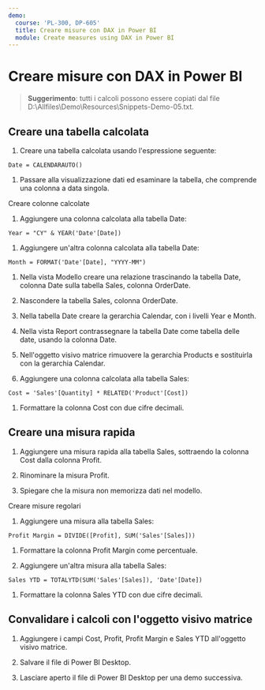 ```yaml
---
demo:
  course: 'PL-300, DP-605'
  title: Creare misure con DAX in Power BI
  module: Create measures using DAX in Power BI
---
```

# Creare misure con DAX in Power BI

> **Suggerimento**: tutti i calcoli possono essere copiati dal file D:\Allfiles\Demo\Resources\Snippets-Demo-05.txt.

## Creare una tabella calcolata

1. Creare una tabella calcolata usando l'espressione seguente:

```dax
Date = CALENDARAUTO()
```

1. Passare alla visualizzazione dati ed esaminare la tabella, che comprende una colonna a data singola.

Creare colonne calcolate

1. Aggiungere una colonna calcolata alla tabella Date:

```dax
Year = "CY" & YEAR('Date'[Date])
```

1. Aggiungere un'altra colonna calcolata alla tabella Date:

```dax
Month = FORMAT('Date'[Date], "YYYY-MM")
```

1. Nella vista Modello creare una relazione trascinando la tabella Date, colonna Date sulla tabella Sales, colonna OrderDate.

1. Nascondere la tabella Sales, colonna OrderDate.

1. Nella tabella Date creare la gerarchia Calendar, con i livelli Year e Month.

1. Nella vista Report contrassegnare la tabella Date come tabella delle date, usando la colonna Date.

1. Nell'oggetto visivo matrice rimuovere la gerarchia Products e sostituirla con la gerarchia Calendar.

1. Aggiungere una colonna calcolata alla tabella Sales:

```dax
Cost = 'Sales'[Quantity] * RELATED('Product'[Cost])
```

1. Formattare la colonna Cost con due cifre decimali.

## Creare una misura rapida

1. Aggiungere una misura rapida alla tabella Sales, sottraendo la colonna Cost dalla colonna Profit.

1. Rinominare la misura Profit.

1. Spiegare che la misura non memorizza dati nel modello.

Creare misure regolari

1. Aggiungere una misura alla tabella Sales:

```dax
Profit Margin = DIVIDE([Profit], SUM('Sales'[Sales]))
```

1. Formattare la colonna Profit Margin come percentuale.

1. Aggiungere un'altra misura alla tabella Sales:

```dax
Sales YTD = TOTALYTD(SUM('Sales'[Sales]), 'Date'[Date])
```

1. Formattare la colonna Sales YTD con due cifre decimali.

## Convalidare i calcoli con l'oggetto visivo matrice

1. Aggiungere i campi Cost, Profit, Profit Margin e Sales YTD all'oggetto visivo matrice.

1. Salvare il file di Power BI Desktop.

1. Lasciare aperto il file di Power BI Desktop per una demo successiva.
